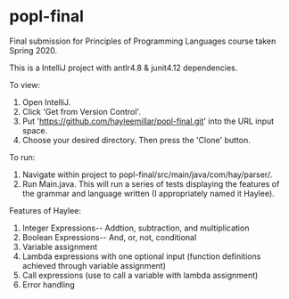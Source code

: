 # popl-final
Final submission for Principles of Programming Languages course taken Spring 2020.

This is a IntelliJ project with antlr4.8 & junit4.12 dependencies.

To view:
1. Open IntelliJ.
2. Click 'Get from Version Control'.
3. Put 'https://github.com/hayleemillar/popl-final.git' into the URL input space.
4. Choose your desired directory. Then press the 'Clone' button.

To run:
1. Navigate within project to popl-final/src/main/java/com/hay/parser/.
2. Run Main.java.
This will run a series of tests displaying the features of the grammar and language written (I appropriately named it Haylee). 

Features of Haylee:
1. Integer Expressions-- Addtion, subtraction, and multiplication
2. Boolean Expressions-- And, or, not, conditional
3. Variable assignment
4. Lambda expressions with one optional input (function definitions achieved through variable assignment)
5. Call expressions (use to call a variable with lambda assignment)
6. Error handling
